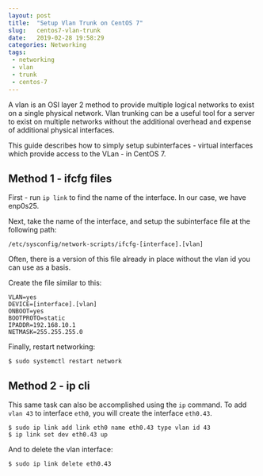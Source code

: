 ```yaml
---
layout: post
title:  "Setup Vlan Trunk on CentOS 7"
slug:   centos7-vlan-trunk
date:   2019-02-28 19:58:29
categories: Networking
tags: 
 - networking
 - vlan
 - trunk
 - centos-7
---
```


A vlan is an OSI layer 2 method to provide multiple logical networks to exist on a 
single physical network. Vlan trunking can be a useful tool for a server to exist on 
multiple networks without the additional overhead and expense of additional physical 
interfaces.

This guide describes how to simply setup subinterfaces - virtual interfaces which provide 
access to the VLan - in CentOS 7.

## Method 1 - ifcfg files

First - run `ip link` to find the name of the interface. In our case, we have enp0s25.

Next, take the name of the interface, and setup the subinterface file at the
following path: 

```
/etc/sysconfig/network-scripts/ifcfg-[interface].[vlan]
```

Often, there is a version of this file already in place without the vlan id you can use 
as a basis.

Create the file similar to this:

```
VLAN=yes
DEVICE=[interface].[vlan]
ONBOOT=yes
BOOTPROTO=static
IPADDR=192.168.10.1
NETMASK=255.255.255.0
```

Finally, restart networking:


```
$ sudo systemctl restart network
```

## Method 2 - ip cli

This same task can also be accomplished using the `ip` command. To add `vlan 43` to 
interface `eth0`, you will create the interface `eth0.43`.

```
$ sudo ip link add link eth0 name eth0.43 type vlan id 43
$ ip link set dev eth0.43 up
```

And to delete the vlan interface:

```
$ sudo ip link delete eth0.43
```
